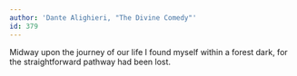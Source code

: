 ```yaml
---
author: 'Dante Alighieri, "The Divine Comedy"'
id: 379
---
```


Midway upon the journey of our life I found myself within a forest dark, for the straightforward pathway had been lost.
